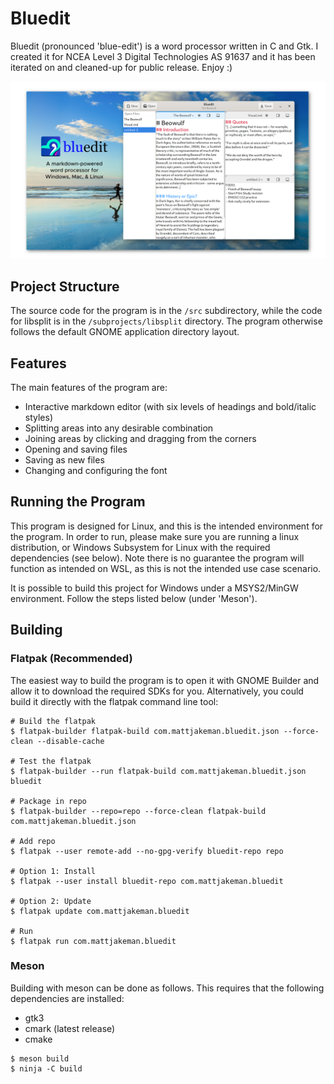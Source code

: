 # Bluedit
Bluedit (pronounced 'blue-edit') is a word processor written in C and Gtk. I created it
for NCEA Level 3 Digital Technologies AS 91637 and it has been
iterated on and cleaned-up for public release. Enjoy :)

![Screenshot](screenshot.png)

## Project Structure
The source code for the program is in the `/src` subdirectory, while the code
for libsplit is in the `/subprojects/libsplit` directory. The program otherwise
follows the default GNOME application directory layout.

## Features
The main features of the program are:

 - Interactive markdown editor (with six levels of headings and bold/italic styles)
 - Splitting areas into any desirable combination
 - Joining areas by clicking and dragging from the corners
 - Opening and saving files
 - Saving as new files
 - Changing and configuring the font
 
## Running the Program
This program is designed for Linux, and this is the intended environment
for the program. In order to run, please make sure you are running a linux
distribution, or Windows Subsystem for Linux with the required dependencies
(see below). Note there is no guarantee the program will function as intended
on WSL, as this is not the intended use case scenario.

It is possible to build this project for Windows under a MSYS2/MinGW
environment. Follow the steps listed below (under 'Meson').

## Building
### Flatpak (Recommended)
The easiest way to build the program is to open it with GNOME Builder
and allow it to download the required SDKs for you. Alternatively, you
could build it directly with the flatpak command line tool:

```
# Build the flatpak
$ flatpak-builder flatpak-build com.mattjakeman.bluedit.json --force-clean --disable-cache

# Test the flatpak
$ flatpak-builder --run flatpak-build com.mattjakeman.bluedit.json bluedit

# Package in repo
$ flatpak-builder --repo=repo --force-clean flatpak-build com.mattjakeman.bluedit.json

# Add repo
$ flatpak --user remote-add --no-gpg-verify bluedit-repo repo

# Option 1: Install
$ flatpak --user install bluedit-repo com.mattjakeman.bluedit

# Option 2: Update
$ flatpak update com.mattjakeman.bluedit

# Run
$ flatpak run com.mattjakeman.bluedit

```

### Meson
Building with meson can be done as follows. This requires that the
following dependencies are installed:
 - gtk3
 - cmark (latest release)
 - cmake

```
$ meson build
$ ninja -C build
```
